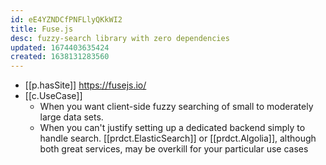 ```yaml
---
id: eE4YZNDCfPNFLlyQKkWI2
title: Fuse.js
desc: fuzzy-search library with zero dependencies
updated: 1674403635424
created: 1638131283560
---
```




- [[p.hasSite]] https://fusejs.io/
- [[c.UseCase]]
  - When you want client-side fuzzy searching of small to moderately large data sets.
  - When you can't justify setting up a dedicated backend simply to handle search. [[prdct.ElasticSearch]] or [[prdct.Algolia]], although both great services, may be overkill for your particular use cases
